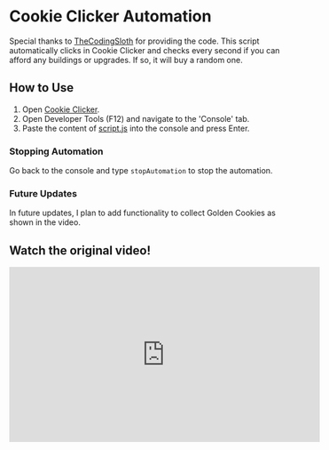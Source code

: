 # Cookie Clicker Automation

Special thanks to [TheCodingSloth](https://www.youtube.com/@TheCodingSloth) for providing the code. This script automatically clicks in Cookie Clicker and checks every second if you can afford any buildings or upgrades. If so, it will buy a random one.

## How to Use

1. Open [Cookie Clicker](https://orteil.dashnet.org/cookieclicker/).
2. Open Developer Tools (F12) and navigate to the 'Console' tab.
3. Paste the content of [script.js](https://github.com/construktdev/CookieClickerCheat/blob/master/script.js) into the console and press Enter.

### Stopping Automation

Go back to the console and type `stopAutomation` to stop the automation.

### Future Updates

In future updates, I plan to add functionality to collect Golden Cookies as shown in the video.


## Watch the original video!
<iframe width="560" height="315" src="https://www.youtube.com/embed/dQf0rQslJmE?si=8Y4lP7F6EG9yhjoT" title="YouTube video player" frameborder="0" allow="accelerometer; autoplay; clipboard-write; encrypted-media; gyroscope; picture-in-picture; web-share" referrerpolicy="strict-origin-when-cross-origin" allowfullscreen></iframe>
